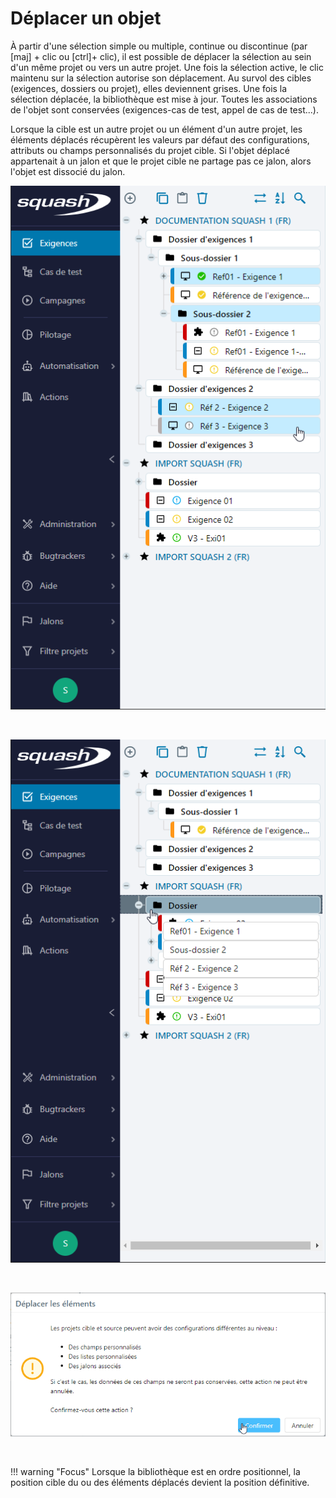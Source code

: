 # Déplacer un objet

À partir d'une sélection simple ou multiple, continue ou discontinue (par [maj] + clic ou [ctrl]+ clic), il est possible de déplacer la sélection au sein d'un même projet ou vers un autre projet.
Une fois la sélection active, le clic maintenu sur la sélection autorise son déplacement.
Au survol des cibles (exigences, dossiers ou projet), elles deviennent grises. Une fois la sélection déplacée, la bibliothèque est mise à jour.
Toutes les associations de l'objet sont conservées (exigences-cas de test, appel de cas de test...).

Lorsque la cible est un autre projet ou un élément d'un autre projet, les éléments déplacés récupèrent les valeurs par défaut des configurations, attributs ou champs personnalisés du projet cible.
Si l'objet déplacé appartenait à un jalon et que le projet cible ne partage pas ce jalon, alors l'objet est dissocié du jalon.

![sélection à déplacer](resources/deplacer-selection-fr.png)

<br/>

![répertoire cible](resources/deplacer-cible-fr.png)

<br/>

![avertissement](resources/deplacer-popup-fr.png)

<br/>

!!! warning "Focus"
	Lorsque la bibliothèque est en ordre positionnel, la position cible du ou des éléments déplacés devient la position définitive.

<!--stackedit_data:
eyJoaXN0b3J5IjpbLTE1NTc3MDA1NDRdfQ==
-->
